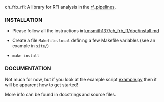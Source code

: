 ch_frb_rfi: A library for RFI analysis in the [rf_pipelines](https://github.com/kmsmith137/rf_pipelines).

### INSTALLATION

- Please follow all the instructions in [kmsmith137/ch_frb_l1/doc/install.md](https://github.com/kmsmith137/ch_frb_l1/blob/master/doc/install.md)

- Create a file `Makefile.local` defining a few Makefile variables (see an example in `site/`)

- `make install`

### DOCUMENTATION

Not much for now, but if you look at the example script [example.py](./example.py) then it will be apparent how to get started!

More info can be found in docstrings and source files.
